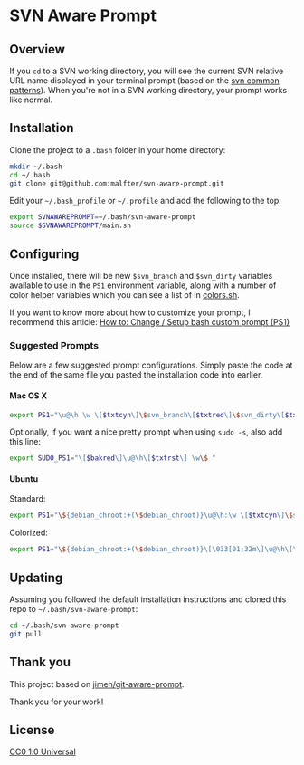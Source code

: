 # SVN Aware Prompt

## Overview

If you `cd` to a SVN working directory, you will see the current SVN relative URL
name displayed in your terminal prompt (based on the [svn common patterns]). When you're not in a SVN working
directory, your prompt works like normal.

[svn common patterns]: http://svnbook.red-bean.com/en/1.8/svn.branchmerge.commonpatterns.html


## Installation

Clone the project to a `.bash` folder in your home directory:

```bash
mkdir ~/.bash
cd ~/.bash
git clone git@github.com:malfter/svn-aware-prompt.git
```

Edit your `~/.bash_profile` or `~/.profile` and add the following to the top:

```bash
export SVNAWAREPROMPT=~/.bash/svn-aware-prompt
source $SVNAWAREPROMPT/main.sh
```


## Configuring

Once installed, there will be new `$svn_branch` and `$svn_dirty` variables
available to use in the `PS1` environment variable, along with a number of
color helper variables which you can see a list of in [colors.sh][].

[colors.sh]: https://TODO/svn-aware-prompt/blob/master/colors.sh

If you want to know more about how to customize your prompt, I recommend
this article: [How to: Change / Setup bash custom prompt (PS1)][how-to]

[how-to]: http://www.cyberciti.biz/tips/howto-linux-unix-bash-shell-setup-prompt.html


### Suggested Prompts

Below are a few suggested prompt configurations. Simply paste the code at the
end of the same file you pasted the installation code into earlier.


#### Mac OS X

```bash
export PS1="\u@\h \w \[$txtcyn\]\$svn_branch\[$txtred\]\$svn_dirty\[$txtrst\]\$ "
```

Optionally, if you want a nice pretty prompt when using `sudo -s`, also add
this line:

```bash
export SUDO_PS1="\[$bakred\]\u@\h\[$txtrst\] \w\$ "
```


#### Ubuntu

Standard:

```bash
export PS1="\${debian_chroot:+(\$debian_chroot)}\u@\h:\w \[$txtcyn\]\$svn_branch\[$txtred\]\$svn_dirty\[$txtrst\]\$ "
```

Colorized:

```bash
export PS1="\${debian_chroot:+(\$debian_chroot)}\[\033[01;32m\]\u@\h\[\033[00m\]:\[\033[01;34m\]\w\[\033[00m\] \[$txtcyn\]\$svn_branch\[$txtred\]\$svn_dirty\[$txtrst\]\$ "
```


## Updating

Assuming you followed the default installation instructions and cloned this
repo to `~/.bash/svn-aware-prompt`:

```bash
cd ~/.bash/svn-aware-prompt
git pull
```


## Thank you

This project based on [jimeh/git-aware-prompt].

Thank you for your work!

[jimeh/git-aware-prompt]: https://github.com/jimeh/git-aware-prompt



## License

[CC0 1.0 Universal](http://creativecommons.org/publicdomain/zero/1.0/)
